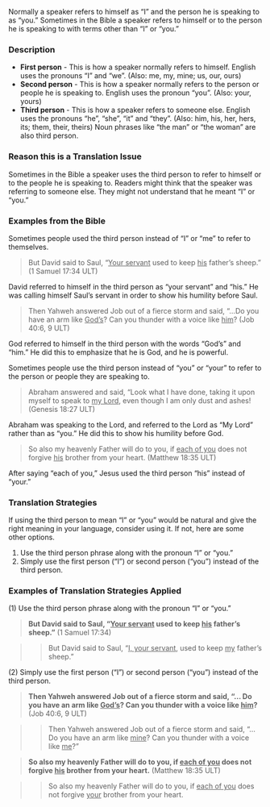 
Normally a speaker refers to himself as “I” and the person he is speaking to as “you.” Sometimes in the Bible a speaker refers to himself or to the person he is speaking to with terms other than “I” or “you.”

### Description

* **First person** - This is how a speaker normally refers to himself.  English uses the pronouns “I” and “we”. (Also: me, my, mine; us, our, ours)
* **Second person** - This is how a speaker normally refers to the person or people he is speaking to. English uses  the pronoun “you”. (Also: your, yours)
* **Third person** - This is how a speaker refers to someone else. English uses the pronouns “he”, “she”, “it” and “they”. (Also: him, his, her, hers, its; them, their, theirs) Noun phrases like “the man” or “the woman” are also third person.

### Reason this is a Translation Issue

Sometimes in the Bible a speaker uses the third person to refer to himself or to the people he is speaking to. Readers might think that the speaker was referring to someone else. They might not understand that he meant “I” or “you.”

### Examples from the Bible

Sometimes people used the third person instead of “I” or “me” to refer to themselves.
> But David said to Saul, “<u>Your servant</u> used to keep <u>his</u> father’s sheep.” (1 Samuel 17:34 ULT)

David referred to himself in the third person as “your servant” and “his.” He was calling himself Saul’s servant in order to show his humility before Saul.

> Then Yahweh answered Job out of a fierce storm and said,
> “…Do you have an arm like <u>God’s</u>? Can you thunder with a voice like <u>him</u>? (Job 40:6, 9 ULT)

God referred to himself in the third person with the words “God’s” and “him.” He did this to emphasize that he is God, and he is powerful.

Sometimes people use the third person instead of “you” or “your” to refer to the person or people they are speaking to.

> Abraham answered and said, “Look what I have done, taking it upon myself to speak to <u>my Lord</u>, even though I am only dust and ashes! (Genesis 18:27 ULT)

Abraham was speaking to the Lord, and referred to the Lord as “My Lord” rather than as “you.” He did this to show his humility before God.

> So also my heavenly Father will do to you, if <u>each of you</u> does not forgive <u>his</u> brother from your heart. (Matthew 18:35 ULT)

After saying “each of you,” Jesus used the third person “his” instead of “your.”

### Translation Strategies

If using the third person to mean “I” or “you” would be natural and give the right meaning in your language, consider using it. If not, here are some other options.

1. Use the third person phrase along with the pronoun “I” or “you.”
1. Simply use the first person (“I”) or second person (“you”) instead of the third person.

### Examples of Translation Strategies Applied

(1) Use the third person phrase along with the pronoun “I” or “you.”

> **But David said to Saul, “<u>Your servant</u> used to keep <u>his</u> father’s sheep.”** (1 Samuel 17:34)

>> But David said to Saul, “<u>I, your servant</u>, used to keep <u>my</u> father’s sheep.”

(2) Simply use the first person (“I”) or second person (“you”) instead of the third person.

> **Then Yahweh answered Job out of a fierce storm and said, “… Do you have an arm like <u>God’s</u>? Can you thunder with a voice like <u>him</u>?** (Job 40:6, 9 ULT)

>> Then Yahweh answered Job out of a fierce storm and said, “… Do you have an arm like <u>mine</u>? Can you thunder with a voice like <u>me</u>?”

> **So also my heavenly Father will do to you, if <u>each of you</u> does not forgive <u>his</u> brother from your heart.** (Matthew 18:35 ULT)

>> So also my heavenly Father will do to you, if <u>each of you</u> does not forgive <u>your</u> brother from your heart.


